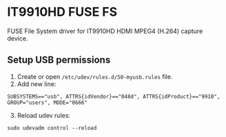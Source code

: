 # IT9910HD FUSE FS

FUSE File System driver for IT9910HD HDMI MPEG4 (H.264) capture device.

## Setup USB permissions

1. Create or open `/etc/udev/rules.d/50-myusb.rules` file.
2. Add new line:
```
SUBSYSTEMS=="usb", ATTRS{idVendor}=="048d", ATTRS{idProduct}=="9910", GROUP="users", MODE="0666"
```
3. Reload udev rules:
```
sudo udevadm control --reload
```
